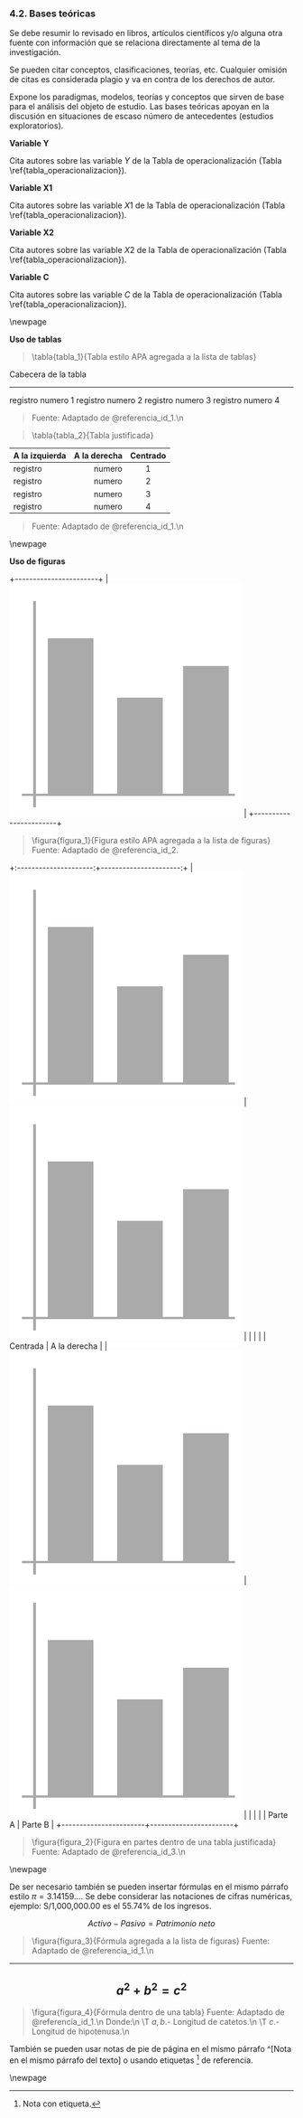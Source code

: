 ### 4.2. Bases teóricas

Se debe resumir lo revisado en libros, artículos científicos y/o alguna otra fuente con 
información que se relaciona directamente al tema de la investigación.

Se pueden citar conceptos, clasificaciones, teorías, etc. Cualquier omisión de citas es 
considerada plagio y va en contra de los derechos de autor.

Expone los paradigmas, modelos, teorías y conceptos que sirven de  base para el análisis 
del objeto de estudio. Las bases teóricas apoyan en la discusión en situaciones de escaso 
número de antecedentes (estudios exploratorios).

**Variable Y**

Cita autores sobre las variable $Y$ de la Tabla de operacionalización (Tabla \ref{tabla_operacionalizacion}).

**Variable X1**

Cita autores sobre las variable $X1$ de la Tabla de operacionalización (Tabla \ref{tabla_operacionalizacion}).

**Variable X2**

Cita autores sobre las variable $X2$ de la Tabla de operacionalización (Tabla \ref{tabla_operacionalizacion}).

**Variable C**

Cita autores sobre las variable $C$ de la Tabla de operacionalización (Tabla \ref{tabla_operacionalizacion}).

\newpage

**Uso de tablas**

> \tabla{tabla_1}{Tabla estilo APA agregada a la lista de tablas}

Cabecera    de la       tabla
--------    -----       -----
registro    numero      1
registro    numero      2
registro    numero      3
registro    numero      4

> Fuente: Adaptado de @referencia_id_1.\n


> \tabla{tabla_2}{Tabla justificada}

A la izquierda      | A la derecha      | Centrado
--------------      | -----------:      | :-----:
registro            | numero            | 1
registro            | numero            | 2
registro            | numero            | 3
registro            | numero            | 4

> Fuente: Adaptado de @referencia_id_1.\n

\newpage

**Uso de figuras**

+-----------------------+
| ![](datos/figura.png) |
+-----------------------+

> \figura{figura_1}{Figura estilo APA agregada a la lista de figuras}
> Fuente: Adaptado de @referencia_id_2.

+:---------------------:+----------------------:+
| ![](datos/figura.png) | ![](datos/figura.png) |
|                       |                       |
| Centrada              | A la derecha          |
| ![](datos/figura.png) | ![](datos/figura.png) |
|                       |                       |
| Parte A               | Parte B               |
+-----------------------+-----------------------+

> \figura{figura_2}{Figura en partes dentro de una tabla justificada}
> Fuente: Adaptado de @referencia_id_3.\n

\newpage

De ser necesario también se pueden insertar fórmulas en el mismo párrafo estilo
$\pi = 3{.}14159...$. Se debe considerar las notaciones de cifras numéricas, ejemplo:
S/1,000,000.00 es el 55.74% de los ingresos.

$$Activo - Pasivo = Patrimonio\ neto$$

> \figura{figura_3}{Fórmula agregada a la lista de figuras}
> Fuente: Adaptado de @referencia_id_1.\n

---------------------------
$$a^2 + b^2 = c^2$$
---------------------------

> \figura{figura_4}{Fórmula dentro de una tabla}
> Fuente: Adaptado de @referencia_id_1.\n
> Donde:\n
> \T $a, b$.- Longitud de catetos.\n
> \T $c$.- Longitud de hipotenusa.\n


También se pueden usar notas de pie de página en el mismo párrafo ^[Nota en el mismo párrafo 
del texto] o usando etiquetas [^etiqueta] de referencia.

[^etiqueta]: Nota con etiqueta.

\newpage
